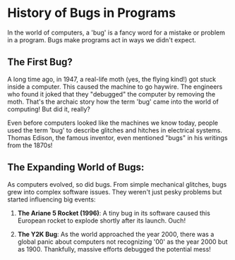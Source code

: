 # History of Bugs in Programs
In the world of computers, a 'bug' is a fancy word for a mistake or problem in a program. Bugs make programs act in ways we didn't expect.

## The First Bug?
A long time ago, in 1947, a real-life moth (yes, the flying kind!) got stuck inside a computer. This caused the machine to go haywire. The engineers who found it joked that they "debugged" the computer by removing the moth. That's the archaic story how the term 'bug' came into the world of computing! But did it, really?

Even before computers looked like the machines we know today, people used the term 'bug' to describe glitches and hitches in electrical systems. Thomas Edison, the famous inventor, even mentioned "bugs" in his writings from the 1870s!

## The Expanding World of Bugs:
As computers evolved, so did bugs. From simple mechanical glitches, bugs grew into complex software issues. They weren't just pesky problems but started influencing big events:

1. **The Ariane 5 Rocket (1996)**: A tiny bug in its software caused this European rocket to explode shortly after its launch. Ouch!

2. **The Y2K Bug**: As the world approached the year 2000, there was a global panic about computers not recognizing '00' as the year 2000 but as 1900. Thankfully, massive efforts debugged the potential mess!

